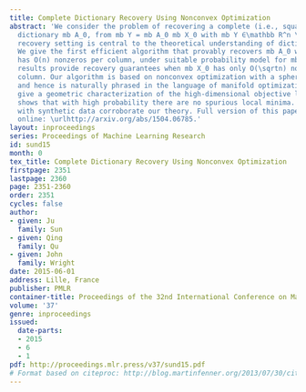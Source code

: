 ```yaml
---
title: Complete Dictionary Recovery Using Nonconvex Optimization
abstract: 'We consider the problem of recovering a complete (i.e., square and invertible)
  dictionary mb A_0, from mb Y = mb A_0 mb X_0 with mb Y ∈\mathbb R^n \times p. This
  recovery setting is central to the theoretical understanding of dictionary learning.
  We give the first efficient algorithm that provably recovers mb A_0 when mb X_0
  has O(n) nonzeros per column, under suitable probability model for mb X_0. Prior
  results provide recovery guarantees when mb X_0 has only O(\sqrtn) nonzeros per
  column. Our algorithm is based on nonconvex optimization with a spherical constraint,
  and hence is naturally phrased in the language of manifold optimization. Our proofs
  give a geometric characterization of the high-dimensional objective landscape, which
  shows that with high probability there are no spurious local minima. Experiments
  with synthetic data corroborate our theory. Full version of this paper is available
  online: \urlhttp://arxiv.org/abs/1504.06785.'
layout: inproceedings
series: Proceedings of Machine Learning Research
id: sund15
month: 0
tex_title: Complete Dictionary Recovery Using Nonconvex Optimization
firstpage: 2351
lastpage: 2360
page: 2351-2360
order: 2351
cycles: false
author:
- given: Ju
  family: Sun
- given: Qing
  family: Qu
- given: John
  family: Wright
date: 2015-06-01
address: Lille, France
publisher: PMLR
container-title: Proceedings of the 32nd International Conference on Machine Learning
volume: '37'
genre: inproceedings
issued:
  date-parts:
  - 2015
  - 6
  - 1
pdf: http://proceedings.mlr.press/v37/sund15.pdf
# Format based on citeproc: http://blog.martinfenner.org/2013/07/30/citeproc-yaml-for-bibliographies/
---
```

